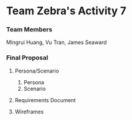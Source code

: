 # Team Zebra's Activity 7

### Team Members
Mingrui Huang, Vu Tran, James Seaward

### Final Proposal
1. Persona/Scenario
    1. Persona
    2. Scenario
2. Requirements Document

3. Wireframes






